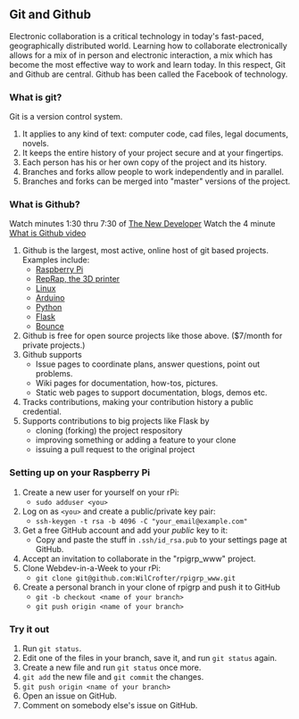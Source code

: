 ## Git and Github

Electronic collaboration is a critical technology in today's fast-paced, geographically distributed world. Learning how to collaborate electronically allows for a mix of in person and electronic interaction, a mix which has become the most effective way to work and learn today. In this respect, Git and Github are central. Github has been called the Facebook of technology.

### What is git?

Git is a version control system.

1. It applies to any kind of text: computer code, cad files, legal documents, novels.
2. It keeps the entire history of your project secure and at your fingertips.
3. Each person has his or her own copy of the project and its history.
4. Branches and forks allow people to work independently and in parallel.
5. Branches and forks can be merged into "master" versions of the project.

### What is Github?

Watch minutes 1:30 thru 7:30 of [The New Developer](https://www.youtube.com/watch?v=0A-u1tQTBqo) 
Watch the 4 minute [What is Github video](https://www.youtube.com/watch?v=w3jLJU7DT5E)

1. Github is the largest, most active, online host of git based projects. Examples include:
	* [Raspberry Pi](https://github.com/raspberrypi)
    * [RepRap, the 3D printer](https://github.com/reprap)
    * [Linux](https://github.com/torvalds/linux)
	* [Arduino](https://github.com/arduino/Arduino)
	* [Python](https://github.com/python)
	* [Flask](https://github.com/pallets/flask)
	* [Bounce](https://github.com/WilCrofter/bounce)
2. Github is free for open source projects like those above. ($7/month for private projects.)
3. Github supports
    * Issue pages to coordinate plans, answer questions, point out problems.
	* Wiki pages for documentation, how-tos, pictures.
	* Static web pages to support documentation, blogs, demos etc.
4. Tracks contributions, making your contribution history a public credential.
5. Supports contributions to big projects like Flask by
    * cloning (forking) the project respository
	* improving something or adding a feature to your clone
	* issuing a pull request to the original project

### Setting up on your Raspberry Pi

1. Create a new user for yourself on your rPi:
    * `sudo adduser <you>`
2. Log on as `<you>` and create a public/private key pair: 
    * `ssh-keygen -t rsa -b 4096 -C "your_email@example.com"`
3. Get a free GitHub account and add your *public* key to it: 
    * Copy and paste the stuff in `.ssh/id_rsa.pub` to your settings page at GitHub.
4. Accept an invitation to collaborate in the "rpigrp_www" project.
5. Clone Webdev-in-a-Week to your rPi: 
    * `git clone git@github.com:WilCrofter/rpigrp_www.git`
7. Create a personal branch in your clone of rpigrp and push it to GitHub
    * `git -b checkout <name of your branch>`
	* `git push origin <name of your branch>`

### Try it out

1. Run `git status`.
2. Edit one of the files in your branch, save it, and run `git status` again.
3. Create a new file and run `git status` once more.
4. `git add` the new file and `git commit` the changes.
5. `git push origin <name of your branch>`
6. Open an issue on GitHub.
7. Comment on somebody else's issue on GitHub.
